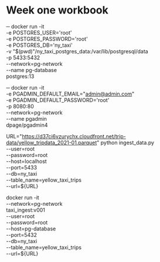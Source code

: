 # Week one workbook


─ docker run -it \
  -e POSTGRES_USER='root' \
  -e POSTGRES_PASSWORD='root' \
  -e POSTGRES_DB='ny_taxi' \
  -v "$(pwd)"/ny_taxi_postgres_data:/var/lib/postgresql/data \
  -p 5433:5432 \
  --network=pg-network \
  --name pg-database \
  postgres:13


─ docker run -it \
  -e PGADMIN_DEFAULT_EMAIL="admin@admin.com" \
  -e PGADMIN_DEFAULT_PASSWORD='root' \
  -p 8080:80 \
  --network=pg-network \
  --name pgadmin \
  dpage/pgadmin4


URL="https://d37ci6vzurychx.cloudfront.net/trip-data/yellow_tripdata_2021-01.parquet"
python ingest_data.py \
  --user=root \
  --password=root \
  --host=localhost \
  --port=5433 \
  --db=ny_taxi \
  --table_name=yellow_taxi_trips \
  --url=${URL}

docker run -it \
  --network=pg-network \
  taxi_ingest:v001 \
  --user=root \
  --password=root \
  --host=pg-database \
  --port=5432 \
  --db=ny_taxi \
  --table_name=yellow_taxi_trips \
  --url=${URL}